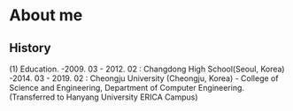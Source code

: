 # About me

## History
(1) Education.
-2009. 03 - 2012. 02 : Changdong High School(Seoul, Korea)
-2014. 03 - 2019. 02 : Cheongju University (Cheongju, Korea) - College of Science and Engineering, Department of Computer Engineering.(Transferred to Hanyang University ERICA Campus)
